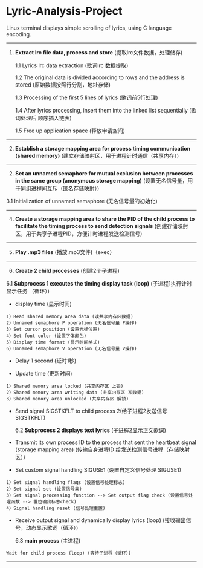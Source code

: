 # Lyric-Analysis-Project
Linux terminal displays simple scrolling of lyrics, using C language encoding.

---

1. **Extract lrc file data, process and store** (提取lrc文件数据，处理储存)

   1.1 Lyrics lrc data extraction (歌词lrc 数据提取)

   1.2 The original data is divided according to rows and the address is stored (原始数据按照行分割，地址存储)

   1.3 Processing of the first 5 lines of lyrics (歌词前5行处理)

   1.4 After lyrics processing, insert them into the linked list sequentially (歌词处理后 顺序插入链表)

   1.5 Free up application space (释放申请空间)

---

2. **Establish a storage mapping area for process timing communication (shared memory)** (建立存储映射区，用于进程计时通信（共享内存）)

---

2.  **Set an unnamed semaphore for mutual exclusion between processes in the same group (anonymous storage mapping)** (设置无名信号量，用于同组进程间互斥（匿名存储映射）)

   3.1 Initialization of unnamed semaphore (无名信号量的初始化)

---

4.  **Create a storage mapping area to share the PID of the child process to facilitate the timing process to send detection signals** (创建存储映射区，用于共享子进程PID，方便计时进程发送检测信号)

---

5.  **Play .mp3 files** (播放.mp3文件)（exec）

---

6.  **Create 2 child processes** (创建2个子进程)

   6.1 **Subprocess 1 executes the timing display task (loop)** (子进程1执行计时显示任务 （循环）)

- display time (显示时间)

```shell
1）Read shared memory area data (读共享内存区数据)
2）Unnamed semaphore P operation (无名信号量 P操作)
3）Set cursor position (设置光标位置)
4）Set font color (设置字体颜色)
5）Display time format (显示时间格式)
6）Unnamed semaphore V operation (无名信号量 V操作)
```
- Delay 1 second (延时1秒)

- Update time (更新时间)

```shell
1）Shared memory area locked (共享内存区 上锁)
2）Shared memory area writing data (共享内存区 写数据)
3）Shared memory area unlocked (共享内存区 解锁)
```
- Send signal SIGSTKFLT to child process 2(给子进程2发送信号 SIGSTKFLT)

  

  6.2 **Subprocess 2 displays text lyrics** (子进程2显示正文歌词)

- Transmit its own process ID to the process that sent the heartbeat signal (storage mapping area) (传输自身进程ID 给发送检测信号进程（存储映射区）)

- Set custom signal handling SIGUSE1 (设置自定义信号处理 SIGUSE1)

```shell
1）Set signal handling flags (设置信号处理标志)
2）Set signal set (设置信号集)
3）Set signal processing function --> Set output flag check (设置信号处理函数 --> 置位输出标志check)
4）Signal handling reset (信号处理重置)
```
- Receive output signal and dynamically display lyrics (loop) (接收输出信号，动态显示歌词（循环）)

  6.3 **main process** (主进程)

```shell
Wait for child process (loop) (等待子进程（循环）)
```

---

